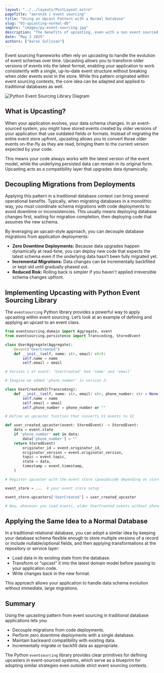 ```yaml
---
layout: "../../layouts/PostLayout.astro"
pageTitle: "aaronik | event sourcing"
title: "Using an Upcast Pattern with a Normal Database"
slug: "03-upcasting-normal-db"
imgSrc: "images/py-event-sourcing.jpg"
description: "The benefits of upcasting, even with a non event sourced database"
date: "May 2 2025"
authors: ["Aaron Sullivan"]
---
```


Event sourcing frameworks often rely on *upcasting* to handle the evolution of event schemas over time. Upcasting allows you to transform older versions of events into the latest format, enabling your application to work consistently with a single, up-to-date event structure without breaking when older events exist in the store. While this pattern originated within event sourcing contexts, the core idea can be adapted and applied to traditional databases as well.

![Python Event Sourcing Library Diagram](/images/py-event-sourcing.jpg)

## What is Upcasting?

When your application evolves, your data schema changes. In an event-sourced system, you might have stored events created by older versions of your
application that use outdated fields or formats. Instead of migrating the entire event store upfront, upcasting allows you to convert those older events
on-the-fly as they are read, bringing them to the current version expected by your code.

This means your code always works with the latest version of the event model, while the underlying persisted data can remain in its original form.
Upcasting acts as a compatibility layer that upgrades data dynamically.

## Decoupling Migrations from Deployments

Applying this pattern in a traditional database context can bring several operational benefits. Typically, when migrating databases in a monolithic way,
you must coordinate schema migrations with code deployments to avoid downtime or inconsistencies. This usually means deploying database changes first,
waiting for migration completion, then deploying code that assumes the new schema.

By leveraging an upcast-style approach, you can decouple database migrations from application deployments:

- **Zero Downtime Deployments:** Because data upgrades happen dynamically at read-time, you can deploy new code that expects the latest schema
  even if the underlying data hasn’t been fully migrated yet.
- **Incremental Migrations:** Data changes can be incrementally backfilled or kept old until gradually phased out.
- **Reduced Risk:** Rolling back is simpler if you haven't applied irreversible schema changes upfront.

## Implementing Upcasting with Python Event Sourcing Library

The `eventsourcing` Python library provides a powerful way to apply upcasting within event sourcing. Let’s look at an example of defining and
applying an upcast to an event class.

```python
from eventsourcing.domain import Aggregate, event
from eventsourcing.persistence import Transcoding, StoredEvent

class UserAggregate(Aggregate):
    @event("UserCreated")
    def __init__(self, name: str, email: str):
        self.name = name
        self.email = email

# Version 1 of event: 'UserCreated' had 'name' and 'email'

# Imagine we added 'phone_number' in version 2:

class UserCreatedV2(Transcoding):
    def __init__(self, name: str, email: str, phone_number: str = None):
        self.name = name
        self.email = email
        self.phone_number = phone_number or ""

# Define an upcaster function that converts V1 events to V2

def user_created_upcaster(event: StoredEvent) -> StoredEvent:
    data = event.state
    if 'phone_number' not in data:
        data['phone_number'] = ""
    return StoredEvent(
        originator_id = event.originator_id,
        originator_version = event.originator_version,
        topic = event.topic,
        state = data,
        timestamp = event.timestamp,
    )

# Register upcaster with the event store (pseudocode depending on store)

event_store = ...  # your event store setup

event_store.upcasters['UserCreated'] = user_created_upcaster

# Now, whenever you load events, older UserCreated events without phone_number are automatically upcasted.
```

## Applying the Same Idea to a Normal Database

In a traditional relational database, you can adopt a similar idea by keeping your database schema flexible enough to store multiple versions of a record or include nullable/optional fields, and then applying transformations at the repository or service layer:

- Load data in its existing state from the database.
- Transform or “upcast” it into the latest domain model before passing to your application code.
- Write changes back in the new format.

This approach allows your application to handle data schema evolution without immediate, large migrations.

## Summary

Using the upcasting pattern from event sourcing in traditional database applications lets you:

- Decouple migrations from code deployments.
- Perform zero downtime deployments with a single database.
- Maintain backward compatibility with existing data.
- Incrementally migrate or backfill data as appropriate.

The Python `eventsourcing` library provides clear primitives for defining upcasters in event-sourced systems, which serve as a blueprint for adopting
similar strategies even outside strict event sourcing contexts.
